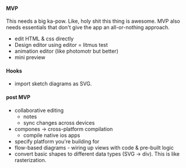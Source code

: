 


#### MVP

This needs a big ka-pow. Like, holy shit this thing is awesome.
MVP also needs essentials that don't give the app an all-or-nothing approach.

- edit HTML & css directly
- Design editor using editor = litmus test
- animation editor (like photomotr but better)
- mini preview

#### Hooks

- import sketch diagrams as SVG.

#### post MVP

- collaborative editing
  - notes
  - sync changes across devices
- compones -> cross-platform compilation
  - compile native ios apps
- specify platform you're building for
- flow-based diagrams - wiring up views with code & pre-built logic
- convert basic shapes to different data types (SVG -> div). This is like rasterization.
